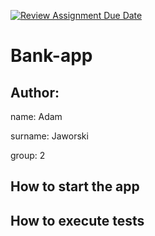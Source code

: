 [![Review Assignment Due Date](https://classroom.github.com/assets/deadline-readme-button-22041afd0340ce965d47ae6ef1cefeee28c7c493a6346c4f15d667ab976d596c.svg)](https://classroom.github.com/a/IwJY4g24)
# Bank-app

## Author:
name: Adam

surname: Jaworski

group: 2

## How to start the app


## How to execute tests